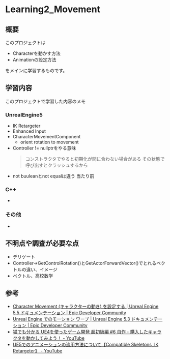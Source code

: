 # Learning2_Movement

## 概要
このプロジェクトは 
- Characterを動かす方法
- Animationの設定方法  

をメインに学習するものです。  

## 学習内容
このプロジェクトで学習した内容のメモ

### UnrealEngine5
- IK Retargeter
- Enhanced Input
- CharacterMovementComponent
  - orient rotation to movement
- Controller != nullptrをやる意味
  > コンストラクタでやると初期化が間に合わない場合がある その状態で呼び出すとクラッシュするから
- not buuleanとnot equalは違う 当たり前
### C++
- 

### その他
- 

## 不明点や調査が必要な点
- デリゲート
- Controller->GetControlRotation()とGetActorForwardVector()でとれるベクトルの違い、イメージ
- ベクトル、高校数学

## 参考
- [Character Movement (キャラクターの動き) を設定する | Unreal Engine 5.5 ドキュメンテーション | Epic Developer Community](https://dev.epicgames.com/documentation/ja-jp/unreal-engine/setting-up-character-movement)
- [Unreal Engine でのモーション ワープ | Unreal Engine 5.3 ドキュメンテーション | Epic Developer Community](https://dev.epicgames.com/documentation/ja-jp/unreal-engine/motion-warping-in-unreal-engine?application_version=5.3)
- [猫でも分かる UE4を使ったゲーム開発 超初級編 #6 自作・購入したキャラクタを動かしてみよう！ - YouTube](https://www.youtube.com/watch?v=Xcl0IA3HpfQ)
- [UE5でのアニメーションの流用方法について【Compatible Skeletons, IK Retargeter】 - YouTube](https://www.youtube.com/watch?v=nb8P_VmRKog)  